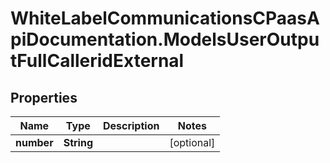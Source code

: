 # WhiteLabelCommunicationsCPaasApiDocumentation.ModelsUserOutputFullCalleridExternal

## Properties

Name | Type | Description | Notes
------------ | ------------- | ------------- | -------------
**number** | **String** |  | [optional] 


